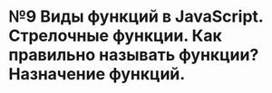 # №9 Виды функций в JavaScript. Стрелочные функции. Как правильно называть функции? Назначение функций.
